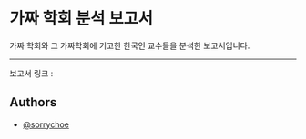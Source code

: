 # 가짜 학회 분석 보고서

가짜 학회와 그 가짜학회에 기고한 한국인 교수들을 분석한 보고서입니다.

---
보고서 링크 : 


## Authors

- [@sorrychoe](https://www.github.com/sorrychoe)
